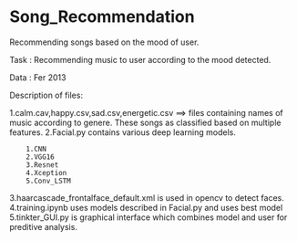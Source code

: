 # Song_Recommendation
Recommending songs based on the mood of user.

Task : Recommending music to user according to the mood detected.

Data : Fer 2013

Description of files:
  
  1.calm.cav,happy.csv,sad.csv,energetic.csv ==> files containing names of music according to genere. These songs as classified based on multiple features.
  2.Facial.py contains various deep learning models.
        
        1.CNN
        2.VGG16
        3.Resnet 
        4.Xception
        5.Conv_LSTM
  3.haarcascade_frontalface_default.xml is used in opencv to detect faces.
  4.training.ipynb uses models described in Facial.py and uses best model
  5.tinkter_GUI.py is graphical interface which combines model and user for preditive analysis.
